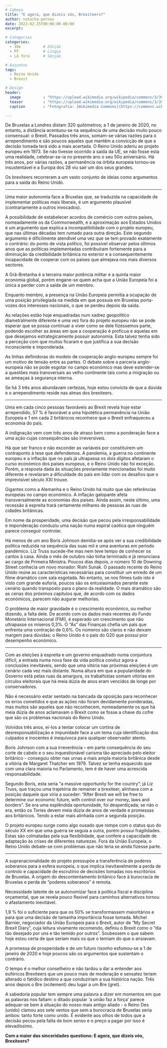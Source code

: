 ```yaml
---
# Cabeça
title: "E agora, que dizeis vós, Brexiteers?"
author: natacha-pernas
date: 2023-02-25T00:00:00-00:00
excerpt:

# Categorias
categories:
  - 18e          # Edição
  - PT           # Língua
  - Lá fora      # Secção

# Assuntos
tags:
  - Reino Unido
  - Brexit

# Design
header:
  image          : "https://upload.wikimedia.org/wikipedia/commons/3/39/Brexit_Protestors_London.jpg"
  teaser         : "https://upload.wikimedia.org/wikipedia/commons/3/39/Brexit_Protestors_London.jpg"
  caption        : "Fotografia: [Wikimedia Commons](https://commons.wikimedia.org/wiki/File:Brexit_Protestors_London.jpg"

---
```


De Bruxelas a Londres distam 320 quilómetros; a 1 de janeiro de 2020, no entanto, a distância acentuou-se na sequência de uma decisão muito pouco consensual: o Brexit. Passados três anos, somam-se várias razões para o arrependimento e são poucos aqueles que mantêm a convicção de que a decisão tomada terá sido a mais acertada. O Reino Unido aderiu ao projeto europeu em 1973. Se não tivesse ocorrido a saída da UE, se não fosse esta uma realidade, celebrar-se-ia no presente ano o seu 50o aniversário. Há três anos, por várias razões, a permanência na órbita europeia tornou-se insustentável e a Europa dos 28 viu sair um dos seus grandes.

Os brexiteers recorreram a um vasto conjunto de ideias como argumentos para a saída do Reino Unido.

---

Uma maior autonomia face a Bruxelas que, se traduzida na capacidade de implementar políticas mais liberais, é um argumento plausível (contrariamente a outros invocados).

A possibilidade de estabelecer acordos de comércio com outros países, nomeadamente os da Commonwealth, e a aproximação aos Estados Unidos é um argumento que explica a incompatibilidade com o projeto europeu, que nas últimas décadas tem rumado para outra direção. Este segundo argumento é dificilmente atendível uma vez que se tem provado exatamente o contrário: do ponto de vista político, foi possível observar pelos últimos anos que as políticas implementadas contribuíram fortemente para a diminuição da credibilidade britânica no exterior e a consequentemente incapacidade de cooperar com os países que almejava nos mais diversos sectores.

A Grã-Bretanha é a terceira maior potência militar e a quinta maior economia global, porém engane-se quem acha que a União Europeia foi a única a perder com a saída de um membro.

Enquanto membro, a presença na União Europeia permitia a ocupação de uma posição privilegiada na medida em que possuía em Bruxelas porta-vozes dos interesses nacionais, o que se perdeu depois da saída.

As relações estão hoje enquadradas num xadrez geopolítico diametralmente diferente e uma vez fora do projeto europeu não se pode esperar que se possa continuar a viver como se dele fizéssemos parte, podendo escolher as áreas em que a cooperação é profícua e aquelas em que desejamos estrategicamente possuir autonomia. Esta talvez tenha sido a perceção com que muitos ficaram e que justifica a sua decisão inconsciente e imponderada.

As linhas definidoras do modelo de cooperação anglo-europeu sempre foi um motivo de tensão entre as partes. O debate sobre a parceria anglo-europeia não se pode esgotar no campo económico mas deve estender-se a questões mais transversais ao velho continente tais como a imigração ou as ameaças à segurança interna.

Se há 3 três anos abundavam certezas, hoje estou convicta de que a dúvida e o arrependimento reside nas almas dos brexiteers.

---

Uma em cada cinco pessoas favoráveis ao Brexit revela hoje estar arrependido, 57 % é favorável a uma hipotética permanência na União Europeia e 1 em cada 2 britânicos reconhece que o Brexit enfraqueceu a economia do país.

A indignação vem com três anos de atraso bem como a ponderação face a uma ação cujas consequências são irreversíveis.

Há que ser franco e não esconder as variáveis por constituírem um contraponto à tese que defendemos. A pandemia, a guerra no continente europeu e a inflação que no país já ultrapassa os dois dígitos afetaram o curso económico dos países europeus, e o Reino Unido não foi exceção. Porém, a resposta dada às situações previamente mencionadas foi muito diferente e revelaram a dificuldade do país em lidar com os desafios que o imprevisível século XXI trouxe.

Gigantes como a Alemanha e o Reino Unido há muito que são referências europeias no campo económico. A inflação galopante afeta transversalmente as economias dos países. Ainda assim, neste último, uma recessão à espreita trará certamente milhares de pessoas às ruas de cidades britânicas.

Em nome da prosperidade, uma decisão que pecou pela irresponsabilidade e imponderação conduziu uma nação numa espiral caótica que ninguém parece conseguir controlar.

Há menos de um ano Boris Johnson demitia-se após ver a sua credibilidade política reduzida na sequência das suas mil e uma aventuras em período pandémico. Liz Truss sucede-lhe mas nem teve tempo de conhecer os cantos à casa. Ainda o mês de outubro não tinha terminado e já renunciava ao cargo de Primeira Ministra. Poucos dias depois, o número 10 de Downing Street conhecia um novo morador: Rishi Sunak. O passado recente do Reino Unido reúne as características necessárias para constituir um enredo de um filme dramático com sala esgotada. No entanto, se nos filmes tudo isto é visto com grande euforia, poucos são os entusiasmados perante este cenário quando transposto para o plano da realidade. O mais dramático são as cenas dos próximos capítulos que, de acordo com os dados económicos, parecem não augurar melhorias.

O problema de maior gravidade é o crescimento económico, ou melhor dizendo, a falta dele. De acordo com os dados mais recentes do Fundo Monetário Internacional (FMI), é esperado um crescimento que não ultrapasse os míseros 0,3%. O “Ás” das Finanças chefia um país que enfrenta uma contração de 0,6%. Os números são claros e não deixam margem para dúvidas: o Reino Unido é o país do G20 que possui pior desempenho económico.

---

Com as eleições à espreita e um governo enquadrado numa conjuntura difícil, a entrada numa nova fase da vida política conduz agora a conclusões inevitáveis, sendo que uma vitória nas próximas eleições é um cenário cada vez mais distante. Numa altura em que a popularidade do Governo está pelas ruas da amargura, os trabalhistas somam vitórias em círculos eleitorais que há meia dúzia de anos eram vencidos de longe por conservadores.

Não é necessário estar sentado na bancada da oposição para reconhecer os erros cometidos e que as ações não foram devidamente ponderadas, mas muitos são aqueles que não reconhecem, nomeadamente os que há meia dúzia de anos aclamavam o Brexit como se fosse a chave do cofre que são os problemas nacionais do Reino Unido.

Volvidos três anos, ei-los a tentar colocar um cortina de desresponsabilização e impunidade face a um tema cuja identificação dos culpados e inocentes é inequívoca para qualquer observador atento.

Boris Johnson com a sua irreverência – em parte consequência do seu corte de cabelo e o seu inquestionável carisma tão apreciado pelo eleitor britânico - conseguiu obter nas urnas a mais ampla maioria britânica desde a vitória de Margaret Thatcher em 1979. Talvez se tenha esquecido que com uma clara maioria no Parlamento, tem é de haver uma acrescida responsabilidade.

Segundo Boris, esta seria “a massive opportunity for the country”; já Liz Truss, que traçou uma trajetória de remainer a brexiteer, alinhava com a posição daquele que viria a suceder: “After Brexit we will be free to determine our economic future, with control over our money, laws and borders". Se era uma esplêndida oportunidade, foi desperdiçada; se não o era, então os Tories devem meia dúzia de anos de verdade e promessas aos britânicos. Tendo a estar mais alinhada com a segunda posição.

O projeto europeu surge como algo ousado que rompe com o status quo do século XX em que uma guerra se seguia a outra, porém possui fragilidades. Estas são colmatadas pela sua flexibilidade, que confere a capacidade de adaptação às crises de diferentes naturezas. Fora da União Europeia, o Reino Unido debate-se com problemas que não teria se ainda fizesse parte.

---

A supranacionalidade do projeto pressupõe a transferência de poderes soberanos para a esfera europeia, o que implica inevitavelmente a perda de controlo e capacidade de escrutínio de decisões tomadas nos escritórios de Bruxelas. A origem do descontentamento britânico face à burocracia de Bruxelas e perda de “poderes soberanos” é remota.

Necessidade latente de se autonomizar face à política fiscal e disciplina orçamental, que se revela pouco flexível para caminhos alternativos tornou o afastamento inevitável.

1,9 % foi o suficiente para que os 50% se transformassem maioritários e para que uma decisão de tamanha importância fosse tomada. Michel Barnier, negociador da União Europeia para o Brexit, autor de “My Secret Brexit Diary”, cuja leitura vivamente recomendo, definiu o Brexit como o “dia tão desejado por uns e tão temido por outros”. Soubessem o que sabem hoje estou certa de que seriam mais os que o temiam do que o ansiavam.

A promessa de prosperidade e de um futuro risonho esfumou-se a 1 de janeiro de 2020 e hoje poucos são os argumentos que sustentam o contrário.

O tempo é o melhor conselheiro e não tardou a dar a entender aos eufóricos Brexiteers que um pouco mais de moderação e sensatez teriam alterado o fatídico destino a que conduziriam a sua histórica nação. Três anos depois o Bre (xcitement) deu lugar a um Bre (gret).

A sabedoria popular tem sempre uma palavra a dizer em momentos em que as palavras nos faltam: o ditado popular ‘a união faz a força’ parece adequar-se bem à situação do nosso mais antigo aliado - o Reino Des (unido) clamou aos sete ventos que sem a burocracia de Bruxelas seria ambos: tanto forte como unido. É evidente aos olhos de todos que a decisão pecou pela falta de bom senso e o preço a pagar por isso é elevadíssimo.

**Com a maior das sinceridades questiono: E agora, que dizeis vós, Brexiteers?**